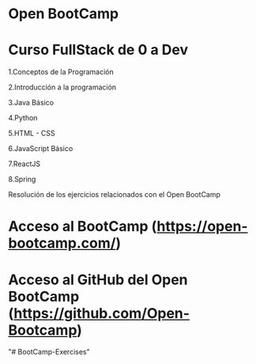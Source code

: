 # Open BootCamp

# Curso FullStack de 0 a Dev

1.Conceptos de la Programación

2.Introducción a la programación

3.Java Básico

4.Python

5.HTML - CSS

6.JavaScript Básico

7.ReactJS

8.Spring


Resolución de los ejercicios relacionados con el Open BootCamp


 # Acceso al BootCamp (https://open-bootcamp.com/)
 
 # Acceso al GitHub del Open BootCamp (https://github.com/Open-Bootcamp)
"# BootCamp-Exercises" 

